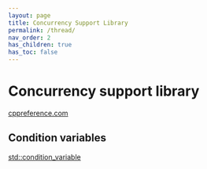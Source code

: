 ```yaml
---
layout: page
title: Concurrency Support Library
permalink: /thread/
nav_order: 2
has_children: true
has_toc: false
---
```


# Concurrency support library

[cppreference.com](https://en.cppreference.com/w/cpp/thread)

## Condition variables

[std::condition_variable](condition_variable.md)